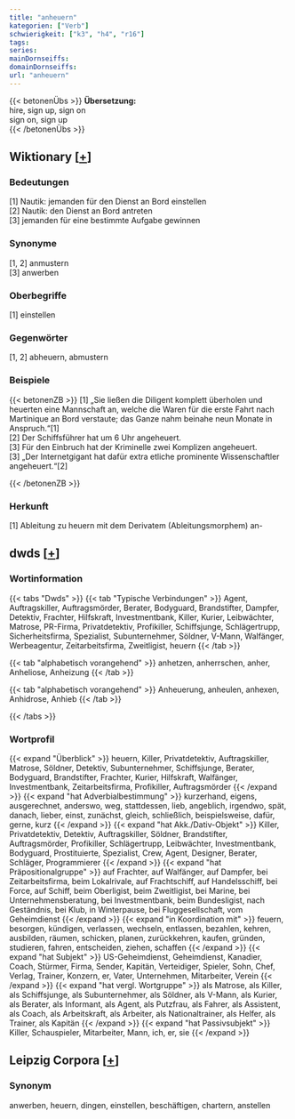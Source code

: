```yaml
---
title: "anheuern"
kategorien: ["Verb"]
schwierigkeit: ["k3", "h4", "r16"]
tags:
series:
mainDornseiffs:
domainDornseiffs:
url: "anheuern"
---
```


{{< betonenÜbs >}}
**Übersetzung:**  
hire, sign up, sign on  
sign on, sign up  
{{< /betonenÜbs >}}

## Wiktionary [[+](https://de.wiktionary.org/wiki/anheuern)]

### Bedeutungen
[1] Nautik: jemanden für den Dienst an Bord einstellen  
[2] Nautik: den Dienst an Bord antreten  
[3] jemanden für eine bestimmte Aufgabe gewinnen  

### Synonyme
[1, 2] anmustern  
[3] anwerben  

### Oberbegriffe
[1] einstellen  

### Gegenwörter
[1, 2] abheuern, abmustern  

### Beispiele
{{< betonenZB >}}
[1] „Sie ließen die Diligent komplett überholen und heuerten eine Mannschaft an, welche die Waren für die erste Fahrt nach Martinique an Bord verstaute; das Ganze nahm beinahe neun Monate in Anspruch.“[1]  
[2] Der Schiffsführer hat um 6 Uhr angeheuert.  
[3] Für den Einbruch hat der Kriminelle zwei Komplizen angeheuert.  
[3] „Der Internetgigant hat dafür extra etliche prominente Wissenschaftler angeheuert.“[2]  

{{< /betonenZB >}}
### Herkunft
[1] Ableitung zu heuern mit dem Derivatem (Ableitungsmorphem) an-  



## dwds [[+](https://www.dwds.de/wb/anheuern)]

### Wortinformation
{{< tabs "Dwds" >}}
{{< tab "Typische Verbindungen" >}}
Agent, Auftragskiller, Auftragsmörder, Berater, Bodyguard, Brandstifter, Dampfer, Detektiv, Frachter, Hilfskraft, Investmentbank, Killer, Kurier, Leibwächter, Matrose, PR-Firma, Privatdetektiv, Profikiller, Schiffsjunge, Schlägertrupp, Sicherheitsfirma, Spezialist, Subunternehmer, Söldner, V-Mann, Walfänger, Werbeagentur, Zeitarbeitsfirma, Zweitligist, heuern
{{< /tab >}}

{{< tab "alphabetisch vorangehend" >}}
anhetzen, anherrschen, anher, Anheliose, Anheizung
{{< /tab >}}

{{< tab "alphabetisch vorangehend" >}}
Anheuerung, anheulen, anhexen, Anhidrose, Anhieb
{{< /tab >}}

{{< /tabs >}}

### Wortprofil
{{< expand "Überblick" >}} heuern, Killer, Privatdetektiv, Auftragskiller, Matrose, Söldner, Detektiv, Subunternehmer, Schiffsjunge, Berater, Bodyguard, Brandstifter, Frachter, Kurier, Hilfskraft, Walfänger, Investmentbank, Zeitarbeitsfirma, Profikiller, Auftragsmörder {{< /expand >}}
{{< expand "hat Adverbialbestimmung" >}} kurzerhand, eigens, ausgerechnet, anderswo, weg, stattdessen, lieb, angeblich, irgendwo, spät, danach, lieber, einst, zunächst, gleich, schließlich, beispielsweise, dafür, gerne, kurz {{< /expand >}}
{{< expand "hat Akk./Dativ-Objekt" >}} Killer, Privatdetektiv, Detektiv, Auftragskiller, Söldner, Brandstifter, Auftragsmörder, Profikiller, Schlägertrupp, Leibwächter, Investmentbank, Bodyguard, Prostituierte, Spezialist, Crew, Agent, Designer, Berater, Schläger, Programmierer {{< /expand >}}
{{< expand "hat Präpositionalgruppe" >}} auf Frachter, auf Walfänger, auf Dampfer, bei Zeitarbeitsfirma, beim Lokalrivale, auf Frachtschiff, auf Handelsschiff, bei Force, auf Schiff, beim Oberligist, beim Zweitligist, bei Marine, bei Unternehmensberatung, bei Investmentbank, beim Bundesligist, nach Geständnis, bei Klub, in Winterpause, bei Fluggesellschaft, vom Geheimdienst {{< /expand >}}
{{< expand "in Koordination mit" >}} feuern, besorgen, kündigen, verlassen, wechseln, entlassen, bezahlen, kehren, ausbilden, räumen, schicken, planen, zurückkehren, kaufen, gründen, studieren, fahren, entscheiden, ziehen, schaffen {{< /expand >}}
{{< expand "hat Subjekt" >}} US-Geheimdienst, Geheimdienst, Kanadier, Coach, Stürmer, Firma, Sender, Kapitän, Verteidiger, Spieler, Sohn, Chef, Verlag, Trainer, Konzern, er, Vater, Unternehmen, Mitarbeiter, Verein {{< /expand >}}
{{< expand "hat vergl. Wortgruppe" >}} als Matrose, als Killer, als Schiffsjunge, als Subunternehmer, als Söldner, als V-Mann, als Kurier, als Berater, als Informant, als Agent, als Putzfrau, als Fahrer, als Assistent, als Coach, als Arbeitskraft, als Arbeiter, als Nationaltrainer, als Helfer, als Trainer, als Kapitän {{< /expand >}}
{{< expand "hat Passivsubjekt" >}} Killer, Schauspieler, Mitarbeiter, Mann, ich, er, sie {{< /expand >}}

## Leipzig Corpora [[+](https://corpora.uni-leipzig.de/en/res?word=anheuern&corpusId=deu_newscrawl-public_2018)]


### Synonym
anwerben, heuern, dingen, einstellen, beschäftigen, chartern, anstellen

